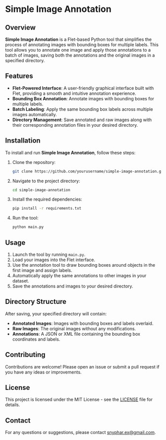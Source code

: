 # Simple Image Annotation

## Overview
**Simple Image Annotation** is a Flet-based Python tool that simplifies the process of annotating images with bounding boxes for multiple labels. This tool allows you to annotate one image and apply those annotations to a batch of images, saving both the annotations and the original images in a specified directory.

## Features
- **Flet-Powered Interface**: A user-friendly graphical interface built with Flet, providing a smooth and intuitive annotation experience.
- **Bounding Box Annotation**: Annotate images with bounding boxes for multiple labels.
- **Batch Labeling**: Apply the same bounding box labels across multiple images automatically.
- **Directory Management**: Save annotated and raw images along with their corresponding annotation files in your desired directory.

## Installation
To install and run **Simple Image Annotation**, follow these steps:

1. Clone the repository:
    ```bash
    git clone https://github.com/yourusername/simple-image-annotation.git
    ```
2. Navigate to the project directory:
    ```bash
    cd simple-image-annotation
    ```
3. Install the required dependencies:
    ```bash
    pip install -r requirements.txt
    ```
4. Run the tool:
    ```bash
    python main.py
    ```

## Usage
1. Launch the tool by running `main.py`.
2. Load your images into the Flet interface.
3. Use the annotation tool to draw bounding boxes around objects in the first image and assign labels.
4. Automatically apply the same annotations to other images in your dataset.
5. Save the annotations and images to your desired directory.

## Directory Structure
After saving, your specified directory will contain:
- **Annotated Images**: Images with bounding boxes and labels overlaid.
- **Raw Images**: The original images without any modifications.
- **Annotations**: A JSON or XML file containing the bounding box coordinates and labels.


## Contributing
Contributions are welcome! Please open an issue or submit a pull request if you have any ideas or improvements.

## License
This project is licensed under the MIT License - see the [LICENSE](LICENSE) file for details.

## Contact
For any questions or suggestions, please contact [snyphar.ex@gmail.com](snyphar.ex@gmail.com).


